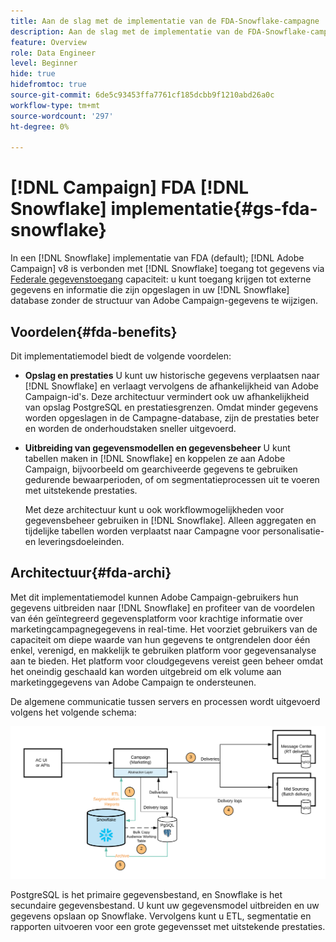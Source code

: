 ```yaml
---
title: Aan de slag met de implementatie van de FDA-Snowflake-campagne
description: Aan de slag met de implementatie van de FDA-Snowflake-campagne
feature: Overview
role: Data Engineer
level: Beginner
hide: true
hidefromtoc: true
source-git-commit: 6de5c93453ffa7761cf185dcbb9f1210abd26a0c
workflow-type: tm+mt
source-wordcount: '297'
ht-degree: 0%

---
```


# [!DNL Campaign] FDA [!DNL Snowflake] implementatie{#gs-fda-snowflake}

In een [!DNL Snowflake] implementatie van FDA (default); [!DNL Adobe Campaign] v8 is verbonden met [!DNL Snowflake] toegang tot gegevens via [Federale gegevenstoegang](../connect/fda.md) capaciteit: u kunt toegang krijgen tot externe gegevens en informatie die zijn opgeslagen in uw [!DNL Snowflake] database zonder de structuur van Adobe Campaign-gegevens te wijzigen.

## Voordelen{#fda-benefits}

Dit implementatiemodel biedt de volgende voordelen:

* **Opslag en prestaties**
U kunt uw historische gegevens verplaatsen naar [!DNL Snowflake] en verlaagt vervolgens de afhankelijkheid van Adobe Campaign-id&#39;s. Deze architectuur vermindert ook uw afhankelijkheid van opslag PostgreSQL en prestatiesgrenzen. Omdat minder gegevens worden opgeslagen in de Campagne-database, zijn de prestaties beter en worden de onderhoudstaken sneller uitgevoerd.

* **Uitbreiding van gegevensmodellen en gegevensbeheer**
U kunt tabellen maken in [!DNL Snowflake] en koppelen ze aan Adobe Campaign, bijvoorbeeld om gearchiveerde gegevens te gebruiken gedurende bewaarperioden, of om segmentatieprocessen uit te voeren met uitstekende prestaties.

   Met deze architectuur kunt u ook workflowmogelijkheden voor gegevensbeheer gebruiken in [!DNL Snowflake]. Alleen aggregaten en tijdelijke tabellen worden verplaatst naar Campagne voor personalisatie- en leveringsdoeleinden.


## Architectuur{#fda-archi}

Met dit implementatiemodel kunnen Adobe Campaign-gebruikers hun gegevens uitbreiden naar [!DNL Snowflake] en profiteer van de voordelen van één geïntegreerd gegevensplatform voor krachtige informatie over marketingcampagnegegevens in real-time. Het voorziet gebruikers van de capaciteit om diepe waarde van hun gegevens te ontgrendelen door één enkel, verenigd, en makkelijk te gebruiken platform voor gegevensanalyse aan te bieden. Het platform voor cloudgegevens vereist geen beheer omdat het oneindig geschaald kan worden uitgebreid om elk volume aan marketinggegevens van Adobe Campaign te ondersteunen.

De algemene communicatie tussen servers en processen wordt uitgevoerd volgens het volgende schema:

![](assets/fda-architecture.png)

PostgreSQL is het primaire gegevensbestand, en Snowflake is het secundaire gegevensbestand. U kunt uw gegevensmodel uitbreiden en uw gegevens opslaan op Snowflake. Vervolgens kunt u ETL, segmentatie en rapporten uitvoeren voor een grote gegevensset met uitstekende prestaties.
